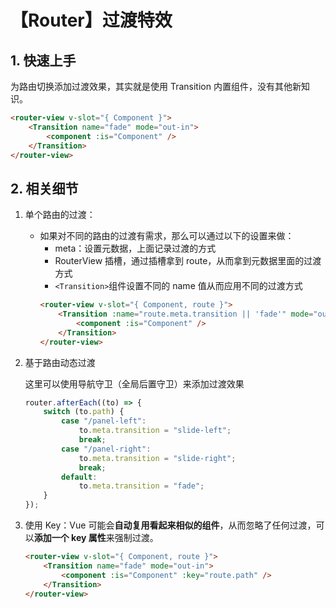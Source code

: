 # 【Router】过渡特效

## **1. 快速上手**

为路由切换添加过渡效果，其实就是使用 Transition 内置组件，没有其他新知识。

```html
<router-view v-slot="{ Component }">
    <Transition name="fade" mode="out-in">
        <component :is="Component" />
    </Transition>
</router-view>
```

## **2. 相关细节**

1. 单个路由的过渡：
    - 如果对不同的路由的过渡有需求，那么可以通过以下的设置来做：
        - meta：设置元数据，上面记录过渡的方式
        - RouterView 插槽，通过插槽拿到 route，从而拿到元数据里面的过渡方式
        - `<Transition>`组件设置不同的 name 值从而应用不同的过渡方式
        ```html
        <router-view v-slot="{ Component, route }">
            <Transition :name="route.meta.transition || 'fade'" mode="out-in">
                <component :is="Component" />
            </Transition>
        </router-view>
        ```
2. 基于路由动态过渡

    这里可以使用导航守卫（全局后置守卫）来添加过渡效果

    ```jsx
    router.afterEach((to) => {
        switch (to.path) {
            case "/panel-left":
                to.meta.transition = "slide-left";
                break;
            case "/panel-right":
                to.meta.transition = "slide-right";
                break;
            default:
                to.meta.transition = "fade";
        }
    });
    ```

3. 使用 Key：Vue 可能会**自动复用看起来相似的组件**，从而忽略了任何过渡，可以**添加一个 key 属性**来强制过渡。

    ```html
    <router-view v-slot="{ Component, route }">
        <Transition name="fade" mode="out-in">
            <component :is="Component" :key="route.path" />
        </Transition>
    </router-view>
    ```
